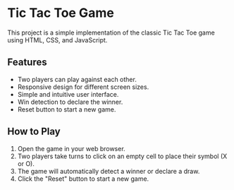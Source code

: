 # Tic Tac Toe Game
This project is a simple implementation of the classic Tic Tac Toe game using HTML, CSS, and JavaScript.

## Features
- Two players can play against each other.
- Responsive design for different screen sizes.
- Simple and intuitive user interface.
- Win detection to declare the winner.
- Reset button to start a new game.

## How to Play
1. Open the game in your web browser.
2. Two players take turns to click on an empty cell to place their symbol (X or O).
3. The game will automatically detect a winner or declare a draw.
4. Click the "Reset" button to start a new game.
